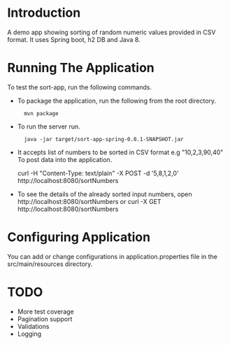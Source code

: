 # Introduction

A demo app showing sorting of random numeric values provided in CSV format. It uses
Spring boot,  h2 DB and Java 8.

# Running The Application

To test the sort-app, run the following commands.

* To package the application, run the following from the root directory.

        mvn package

* To run the server run.

        java -jar target/sort-app-spring-0.0.1-SNAPSHOT.jar


* It accepts list of numbers to be sorted in CSV format e.g "10,2,3,90,40"
   To post data into the application.

	curl -H "Content-Type: text/plain" -X POST -d '5,8,1,2,0' http://localhost:8080/sortNumbers
	
* To see the details of the already sorted input numbers, open http://localhost:8080/sortNumbers
    or 
    curl -X GET http://localhost:8080/sortNumbers
    
# Configuring Application
You can add or change configurations in application.properties file in the src/main/resources directory.

# TODO
*  More test coverage
*  Pagination support
*  Validations
*  Logging